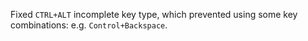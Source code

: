 Fixed `CTRL+ALT` incomplete key type, which prevented using some key combinations:
e.g. `Control+Backspace`.
